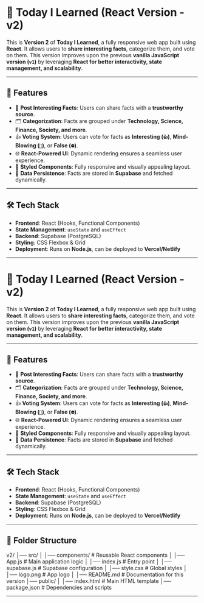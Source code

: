 # 🌟 Today I Learned (React Version - v2)

This is **Version 2** of **Today I Learned**, a fully responsive web app built using **React**. It allows users to **share interesting facts**, categorize them, and vote on them. This version improves upon the previous **vanilla JavaScript version (`v1`)** by leveraging **React for better interactivity, state management, and scalability**.

---

## 🚀 Features
- 📝 **Post Interesting Facts**: Users can share facts with a **trustworthy source**.
- 🗂️ **Categorization**: Facts are grouped under **Technology, Science, Finance, Society, and more**.
- 👍 **Voting System**: Users can vote for facts as **Interesting (`👍`)**, **Mind-Blowing (`🤯`)**, or **False (`⛔`)**.
- 🌐 **React-Powered UI**: Dynamic rendering ensures a seamless user experience.
- 🎨 **Styled Components**: Fully responsive and visually appealing layout.
- 🔄 **Data Persistence**: Facts are stored in **Supabase** and fetched dynamically.

---

## 🛠️ Tech Stack
- **Frontend**: React (Hooks, Functional Components)
- **State Management**: `useState` and `useEffect`
- **Backend**: Supabase (PostgreSQL)
- **Styling**: CSS Flexbox & Grid
- **Deployment**: Runs on **Node.js**, can be deployed to **Vercel/Netlify**

---

# 🌟 Today I Learned (React Version - v2)

This is **Version 2** of **Today I Learned**, a fully responsive web app built using **React**. It allows users to **share interesting facts**, categorize them, and vote on them. This version improves upon the previous **vanilla JavaScript version (`v1`)** by leveraging **React for better interactivity, state management, and scalability**.

---

## 🚀 Features
- 📝 **Post Interesting Facts**: Users can share facts with a **trustworthy source**.
- 🗂️ **Categorization**: Facts are grouped under **Technology, Science, Finance, Society, and more**.
- 👍 **Voting System**: Users can vote for facts as **Interesting (`👍`)**, **Mind-Blowing (`🤯`)**, or **False (`⛔`)**.
- 🌐 **React-Powered UI**: Dynamic rendering ensures a seamless user experience.
- 🎨 **Styled Components**: Fully responsive and visually appealing layout.
- 🔄 **Data Persistence**: Facts are stored in **Supabase** and fetched dynamically.

---

## 🛠️ Tech Stack
- **Frontend**: React (Hooks, Functional Components)
- **State Management**: `useState` and `useEffect`
- **Backend**: Supabase (PostgreSQL)
- **Styling**: CSS Flexbox & Grid
- **Deployment**: Runs on **Node.js**, can be deployed to **Vercel/Netlify**

---

## 📂 Folder Structure
v2/ │── src/ │ │── components/ # Reusable React components │ │── App.js # Main application logic │ │── index.js # Entry point │ │── supabase.js # Supabase configuration │ │── style.css # Global styles │ │── logo.png # App logo │ │── README.md # Documentation for this version │── public/ │ │── index.html # Main HTML template │── package.json # Dependencies and scripts

---


